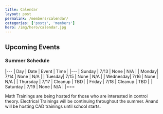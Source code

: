 ```yaml
---
title: Calendar
layout: post
permalink: /members/calendar/
categories: ['posts', 'members']
hero: /img/hero/calendar.jpg
---
```


## Upcoming Events

### Summer Schedule


|---
| Day | Date | Event    | Time |
|---
| Sunday | 7/13 | None | N/A |
| Monday| 7/14 | None | N/A |
| Tuesday| 7/15 | None | N/A |
| Wednesday| 7/16 | None | N/A |
| Thursday | 7/17 | Cleanup | TBD |
| Friday | 7/18 | Cleanup | TBD |
| Saturday | 7/19 | None | N/A |
|===

Math Trainings are being hosted for those who are interested in control theory.
Electrical Trainings will be continuing throughout the summer.
Anand will be hosting CAD trainings until school starts.
